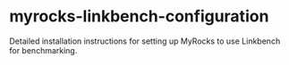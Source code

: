 # myrocks-linkbench-configuration
Detailed installation instructions for setting up MyRocks to use Linkbench for benchmarking.
